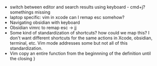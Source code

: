 - switch between editor and search results using keyboard - cmd+j? somethings missing
- laptop specific: vim in xcode can I remap esc somehow?
- Navigating obsidian with keyboard
- Obsidian vimrc to remap esc -> jj
- Some kind of standardization of shortcuts? how could we map this? I don't want different shortcuts for the same actions in Xcode, obsidian, terminal, etc. Vim mode addresses some but not all of this standardization.
- Vim copy an entire function from the beginnning of the definition until the closing }
